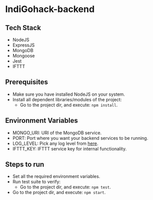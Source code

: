 # IndiGohack-backend

## Tech Stack
* NodeJS
* ExpressJS
* MongoDB
* Mongoose
* Jest
* IFTTT

## Prerequisites
* Make sure you have installed NodeJS on your system.
* Install all dependent libraries/modules of the project:
  * Go to the project dir, and execute: `npm install`.
 
## Environment Variables
* MONGO_URI: URI of the MongoDB service.
* PORT: Port where you want your backend services to be running.
* LOG_LEVEL: Pick any log level from [here](https://github.com/winstonjs/winston).
* IFTTT_KEY: IFTTT service key for internal functionality.

## Steps to run
* Set all the required environment variables.
* Run test suite to verify:
  * Go to the project dir, and execute: `npm test`.
* Go to the project dir, and execute: `npm start`.
